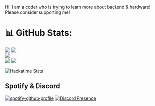 Hi! I am a coder who is trying to learn more about backend & hardware! Please consider supporting me!

# 📊 GitHub Stats:

![](http://github-profile-summary-cards.vercel.app/api/cards/profile-details?username=System-End&theme=midnight-purple)
![](https://github-readme-stats.endoftimee.tech/api?username=System-End&theme=midnight-purple&hide_border=false&include_all_commits=true&count_private=true&show=reviews,discussions_started,discussions_answered,prs_merged,prs_merged_percentage&show_icons=true&border-radius=10&rank_icon=percentile)<br/>
![](https://github-readme-streak-stats.herokuapp.com/?user=EndofTimee&theme=midnight-purple&hide_border=false&border-radius=10)<br/>
![](https://github-readme-stats.endoftimee.tech/api/top-langs/?username=System-End&theme=midnight-purple&hide_border=false&include_all_commits=true&count_private=true&layout=donut-vertical&border-radius=10)
![](http://github-profile-summary-cards.vercel.app/api/cards/productive-time?username=System-End&theme=midnight-purple&utcOffset=8)
<!-- ![Wakatime stats](https://github-readme-stats.endoftimee.tech/api/wakatime?username=EndofTimee&theme=midnight-purple&layout=compact) -->
![Hackatime Stats](https://github-readme-stats.endoftimee.tech/api/wakatime?username=39&api_domain=hackatime.hackclub.com&theme=midnight-purple&custom_title=Hackatime+Stats&layout=compact&cache_seconds=0&langs_count=8)

## Spotify & Discord

[![spotify-github-profile](https://spotify-github-profile.kittinanx.com/api/view?uid=mason-788&cover_image=true&theme=default&show_offline=true&background_color=121212&interchange=true&bar_color_cover=true)](https://spotify-github-profile.kittinanx.com/api/view?uid=mason-788&redirect=true)
[![Discord Presence](https://lanyard.cnrad.dev/api/635662524871868447?theme=dark&hideSpotify=true&hideClan=false&bg=370556)](https://discord.com/users/635662524871868447)
